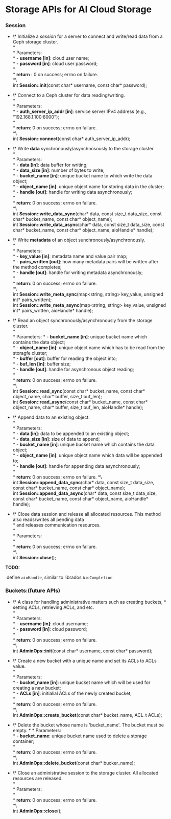 # Storage APIs for AI Cloud Storage

### Session

 - \\\* Initialize a *session* for a server to connect and write/read data from a Ceph storage cluster.  
     \*  
     \* Parameters:  
     \* - **username [in]**: cloud user name;  
     \* - **password [in]**: cloud user password;  
     \*  
     \* **return**  : 0 on success; errno on failure.   
     \*\\  
int **Session::init**(const char* username, const char* password);    
 
   
- \\\* Connect to a Ceph cluster for data reading/writing.  
   \*   
   \* Parameters:  
   \* - **auth_server_ip_addr [in]**: service server IPv4 address (e.g., "192.168.1.100:8000");   
   \*  
   \* **return**: 0 on success; errno on failure.   
   \*\\        
int **Session::connect**(const char* auth_server_ip_addr);  
  
-  \\\* Write **data** synchronously/asynchnosously to the storage cluster.  
   \*   
   \* Parameters:  
   \* - **data [in]**: data buffer for writing;  
   \* - **data_size [in]**: number of bytes to write;  
   \* - **bucket_name [in]**: unique bucket name to which write the data object;  
   \* - **object_name [in]**: unique object name for storing data in the cluster;  
   \* - **handle [out]**:  handle for writing data asynchronously;  
   \*  
   \* **return**: 0 on success; errno on failure.   
   \*\\   
int **Session::write_data_sync**(char* data, const size_t data_size, const char* bucket_name, const char* object_name);  
int **Session::write_data_async**(char* data, const size_t data_size, const char* bucket_name,  const char* object_name, aioHandle* handle);  

- \\\* Write **metadata** of an object sunchronously/asynchronously.  
   \*  
   \* Parameters:  
   \* - **key_value [in]**: metadata name and value pair map;  
   \* - **pairs_written [out]**: how many metadata pairs will be written after the method completes;  
   \* - **handle [out]**: handle for writing metadata asynchronously;  
   \*  
   \* **return**: 0 on success; errno on failure.    
   \*\\  
int **Session::write_meta_sync**(map<string, string> key_value, unsigned int* pairs_written);  
int **Session::write_meta_async**(map<string, string> key_value, unsigned int* pairs_written, aioHandle* handle);

- \\\* Read an object synchronously/asynchronously from the storage cluster.  
   \*   
   \* Parameters:
   \* - **bucket_name [in]**: unique bucket name which contains the data object;  
   \* - **object_name [in]**: unique object name which has to be read from the storagfe cluster;  
   \* - **buffer [out]**: buffer for reading the object into;  
   \* - **buf_len [in]**: buffer size;  
   \* - **handle [out]**: handle for asynchronous object reading;  
   \*  
   \* **return**: 0 on success; errno on failure.    
   \*\\  
int **Session::read_sync**(const char* bucket_name, const char* object_name,  char* buffer, size_t buf_len);  
int **Session::read_async**(const char* bucket_name, const char* object_name, char* buffer, size_t buf_len, aioHandle* handle);  

- \\\* Append data to an existing object.  
   \*  
   \* Parameters:  
   \* - **data [in]**: data to be appended to an existing object;    
   \* - **data_size [in]**: size of data to append;  
   \* - **bucket_name [in]**: unique bucket name which contains the data object;  
   \* - **object_name [in]**: unique object name which data will be appended to;  
   \* - **handle [out]**: handle for appending data asynchronously;  
   \*  
   \* **return**: 0 on success; errno on failure. 
   \*\\  
int **Session::append_data_sync**(char* data, const size_t data_size, const char* bucket_name, const char* object_name);    
int **Session::append_data_async**(char* data, const size_t data_size, const char* bucket_name,  const char* object_name, aioHandle* handle);  

- \\\* Close data session and release all allocated resources. This method also reads/writes all pending data   
   \* and releases communication resources.    
   \*  
   \* Parameters:   
   \*  
   \* **return**: 0 on success; errno on failure.  
   \*\\  
int **Session::close**();

**TODO:**

​	define ``aioHandle``, similar to librados ``AioCompletion``



### Buckets:(future APIs)

- \\\*  A class for handling administrative matters such as creating buckets,
    \*  setting ACLs, retrieving ACLs, and etc.  
    \*   
    \* Parameters:  
    \* - **username [in]**: cloud username;  
    \* - **password [in]**: cloud password;  
    \*  
    \* **return**: 0 on success; errno on failure.  
    \*\\  
int **AdminOps::init**(const char* username, const char* password);  

- \\\* Create a new bucket with a unique name and set its ACLs to ACLs value.  
    \*  
    \* Parameters:  
    \* - **bucket_name [in]**: unique bucket name which will be used for creating a new bucket;  
    \* - **ACLs [in]**: initialial ACLs of the newly created bucket;  
    \*  
    \* **return**: 0 on success; errno on failure.  
    \*\\  
int **AdminOps::create_bucket**(const char* bucket_name, ACL_t ACLs);

- \\\* Delete the bucket whose name is 'bucket_name'. The bucket must be empty. 
    \*
    \* Parameters:  
    \* - **bucket_name**: unique bucket name used to delete a storage container;    
    \*  
    \* **return**: 0 on success; errno on failure.  
    \*\\  
int **AdminOps::delete_bucket**(const char* bucker_name);

- \\\* Close an administrative session to the storage cluster. All allocated resources are released.  
    \*  
    \* Parameters:  
    \*  
    \* **return**: 0 on success; errno on failure.  
    \*\\  
int **AdminOps::close**();
